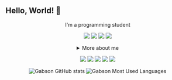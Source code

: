 ## Hello, World! 👋

<div align="center">

	
I'm a programming student
  
	
[<img src="https://img.shields.io/badge/Java-ED8B00?style=for-the-badge&logo=java&logoColor=white" />](https://github.com/GabsonRogeer/Criando-um-Banco-Digital-com-Java-e-Orienta-o-a-Objetos/)
<img src="https://img.shields.io/badge/Spring-6DB33F?style=for-the-badge&logo=spring&logoColor=white" />
<img src="https://img.shields.io/badge/Git-E34F26?style=for-the-badge&logo=git&logoColor=white" />
<img src="https://img.shields.io/badge/JavaScript-323330?style=for-the-badge&logo=javascript&logoColor=F7DF1E" />
	
	

<details>
  <summary> More about me</summary>
<div align="left">
 
``` js
const Gabson = {
    personal: {
        fullName: 'Gabson Portela',
        birthDate: '1995-06-10',
        interests: ['music', 'games', 'language learning', 'movies'],
    },
    technical: {
        technologies: {
            frontEnd: {
                Javascript: ['Vanilla JS'],
                HTML: ['HTML5', 'Semantic HTML'],
                CSS: ['Bootstrap'],
            },
	backEnd: {
		Java: ['POO' 'Collections' 'Spring']
    }
	test: {
		JUnit:['TDD' 'Manual Test']
		API test:['Postmman']
	}
}
```
  </div>
</details>


  
[<img src="https://img.shields.io/badge/Gmail-D14836?style=for-the-badge&logo=gmail&logoColor=white" />](mailto:gabsonrsp.dev@gmail.com)
[<img src="https://img.shields.io/badge/twitter-%231DA1F2.svg?&style=for-the-badge&logo=twitter&logoColor=white" />](https://twitter.com/GabsonRogeer)
[<img src="https://img.shields.io/badge/linkedin-%230077B5.svg?&style=for-the-badge&logo=linkedin&logoColor=white" />](https://www.linkedin.com/in/gabson-portela-6785b5176/) 
[<img src = "https://img.shields.io/badge/instagram-%23E4405F.svg?&style=for-the-badge&logo=instagram&logoColor=white">](https://www.instagram.com/gabsonrogeer/)
[<img src = "https://img.shields.io/badge/Steam-000000?style=for-the-badge&logo=steam&logoColor=white">](https://steamcommunity.com/id/kak00/)
  
![Gabson GitHub stats](https://github-readme-stats.vercel.app/api?username=gabsonrogeer&show_icons=true&theme=onedark) ![Gabson Most Used Languages](https://github-readme-stats.vercel.app/api/top-langs/?username=gabsonrogeer&layout=compact&langs_count=8&theme=onedark)

